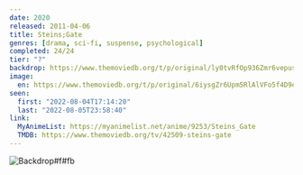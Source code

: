 ```yaml
---
date: 2020
released: 2011-04-06
title: Steins;Gate
genres: [drama, sci-fi, suspense, psychological]
completed: 24/24
tier: "?"
backdrop: https://www.themoviedb.org/t/p/original/ly0tvRfOp936Zmr6vepusFeo7lp.jpg
image:
  en: https://www.themoviedb.org/t/p/original/6iysgZr6Upm5RlAlVFo5f4D9euu.jpg
seen:
  first: "2022-08-04T17:14:20"
  last: "2022-08-05T23:58:40"
link:
  MyAnimeList: https://myanimelist.net/anime/9253/Steins_Gate
  TMDB: https://www.themoviedb.org/tv/42509-steins-gate
---
```



![Backdrop#f#fb](https://www.themoviedb.org/t/p/original/36Ech63X2KU8JUXIBAo167kIC2k.jpg "Source: TMDB")
